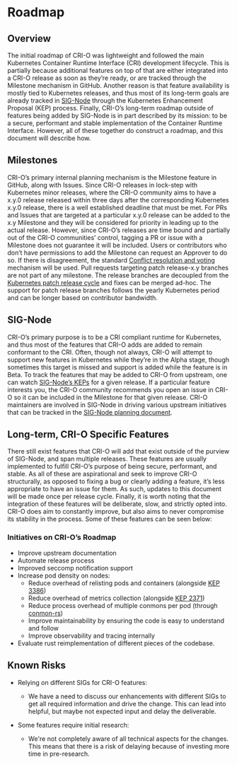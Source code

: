 # Roadmap

## Overview

The initial roadmap of CRI-O was lightweight and followed the main
Kubernetes Container Runtime Interface (CRI) development lifecycle.
This is partially because additional features on top of that are either integrated
into a CRI-O release as soon as they’re ready, or are tracked through the
Milestone mechanism in GitHub.
Another reason is that feature availability is mostly tied to Kubernetes releases,
and thus most of its long-term goals are already tracked in [SIG-Node](https://github.com/kubernetes/community/blob/master/sig-node/README.md)
through the Kubernetes Enhancement Proposal (KEP) process.
Finally, CRI-O’s long-term roadmap outside of features being added by SIG-Node
is in part described by its mission:
to be a secure, performant and stable implementation of the Container Runtime Interface.
However, all of these together do construct a roadmap,
and this document will describe how.

## Milestones

CRI-O’s primary internal planning mechanism is the
Milestone feature in GitHub, along with Issues.
Since CRI-O releases in lock-step with Kubernetes minor releases,
where the CRI-O community aims to have a x.y.0 release released within three days
after the corresponding Kubernetes x.y.0 release, there is a well established
deadline that must be met.
For PRs and Issues that are targeted at a particular x.y.0 release can be added
to the x.y Milestone and they will be considered for priority in leading up
to the actual release.
However, since CRI-O’s releases are time bound and partially out of the CRI-O
communities’ control, tagging a PR or issue with a Milestone does not guarantee
it will be included.
Users or contributors who don’t have permissions to add the Milestone can
request an Approver to do so.
If there is disagreement, the standard [Conflict resolution and voting](https://github.com/cri-o/cri-o/blob/main/GOVERNANCE.md#conflict-resolution-and-voting)
mechanism will be used.
Pull requests targeting patch release-x.y branches are not part of any milestone.
The release branches are decoupled from the [Kubernetes patch release cycle](https://k8s.io/releases/patch-releases)
and fixes can be merged ad-hoc.
The support for patch release branches follows the yearly Kubernetes period and
can be longer based on contributor bandwidth.

## SIG-Node

CRI-O’s primary purpose is to be a CRI compliant runtime for Kubernetes, and thus
most of the features that CRI-O adds are added to remain conformant to the CRI.
Often, though not always, CRI-O will attempt to support new features in Kubernetes
while they’re in the Alpha stage, though sometimes this target is missed and
support is added while the feature is in Beta.
To track the features that may be added to CRI-O from upstream, one can watch
[SIG-Node’s KEPs](https://github.com/kubernetes/enhancements/pulls?q=is%3Apr+is%3Aopen+label%3Asig%2Fnode)
for a given release.
If a particular feature interests you, the CRI-O community recommends you open
an issue in CRI-O so it can be included in the Milestone for that given release.
CRI-O maintainers are involved in SIG-Node in driving various upstream initiatives
that can be tracked in the [SIG-Node planning document](https://docs.google.com/document/d/1U10J0WwgWXkdYrqWGGvO8iH2HKeerQAlygnqgDgWv4E/edit?usp=sharing).

## Long-term, CRI-O Specific Features

There still exist features that CRI-O will add that exist outside of the purview
of SIG-Node, and span multiple releases.
These features are usually implemented to fulfill CRI-O’s purpose of being secure,
performant, and stable.
As all of these are aspirational and seek to improve CRI-O structurally, as opposed
to fixing a bug or clearly adding a feature, it’s less appropriate to have
an issue for them.
As such, updates to this document will be made once per release cycle.
Finally, it is worth noting that the integration of these features will be deliberate,
slow, and strictly opted into.
CRI-O does aim to constantly improve, but also aims to never compromise its stability
in the process.
Some of these features can be seen below:

### Initiatives on CRI-O’s Roadmap

- Improve upstream documentation
- Automate release process
- Improved seccomp notification support
- Increase pod density on nodes:
  - Reduce overhead of relisting pods and containers (alongside [KEP 3386](https://github.com/kubernetes/enhancements/blob/master/keps/sig-node/3386-kubelet-evented-pleg/README.md))
  - Reduce overhead of metrics collection (alongside [KEP 2371](https://github.com/kubernetes/enhancements/blob/master/keps/sig-node/2371-cri-pod-container-stats/README.md))
  - Reduce process overhead of multiple conmons per pod (through [conmon-rs](github.com/containers/conmon-rs))
  - Improve maintainability by ensuring the code is easy to understand and follow
  - Improve observability and tracing internally
- Evaluate rust reimplementation of different pieces of the codebase.

## Known Risks

- Relying on different SIGs for CRI-O features:

  - We have a need to discuss our enhancements with different SIGs to get all
    required information and drive the change. This can lead into helpful, but maybe
    not expected input and delay the deliverable.

- Some features require initial research:
  - We're not completely aware of all technical aspects for the changes. This means
    that there is a risk of delaying because of investing more time in pre-research.
